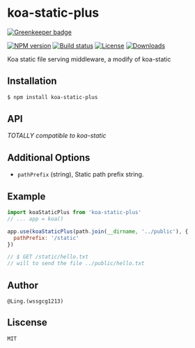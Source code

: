 # koa-static-plus

[![Greenkeeper badge](https://badges.greenkeeper.io/wssgcg1213/koa-static-plus.svg)](https://greenkeeper.io/)

[![NPM version][npm-image]][npm-url]
[![Build status][travis-image]][travis-url]
[![License][license-image]][license-url]
[![Downloads][downloads-image]][downloads-url]

 Koa static file serving middleware, a modify of koa-static

## Installation

```bash
$ npm install koa-static-plus
```

## API

*TOTALLY compatible to koa-static*

## Additional Options

- `pathPrefix` (string), Static path prefix string.

## Example

```js
import koaStaticPlus from 'koa-static-plus'
// ... app = koa()

app.use(koaStaticPlus(path.join(__dirname, '../public'), {
  pathPrefix: '/static'
})

// $ GET /static/hello.txt
// will to send the file ../public/hello.txt
```

## Author 
    
    @Ling.(wssgcg1213)

## Liscense 
 
    MIT
    
[npm-image]: https://img.shields.io/npm/v/koa-static-plus.svg?style=flat-square
[npm-url]: https://npmjs.org/package/koa-static-plus
[travis-image]: https://img.shields.io/travis/wssgcg1213/koa-static-plus.svg?style=flat-square
[travis-url]: https://travis-ci.org/wssgcg1213/koa-static-plus
[license-image]: http://img.shields.io/npm/l/koa-static.svg?style=flat-square
[license-url]: LICENSE
[downloads-image]: http://img.shields.io/npm/dm/koa-static-plus.svg?style=flat-square
[downloads-url]: https://npmjs.org/package/koa-static-plus